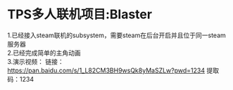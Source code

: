 # TPS多人联机项目:Blaster  
1.已经接入steam联机的subsystem，需要steam在后台开启并且位于同一steam服务器  
2.已经完成简单的主角动画  
3.演示视频：
链接：https://pan.baidu.com/s/1_L82CM3BH9wsQk8yMaSZLw?pwd=1234 
提取码：1234
